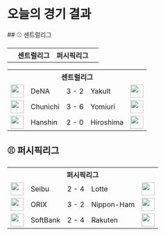 # 오늘의 경기 결과

<table>
  <tr>
    <th></th>
    <th colspan='3'>센트럴리그</th>
    <th colspan='3'>퍼시픽리그</th>
    <th></th>
  </tr>
## ⚾ 센트럴리그

<table>
  <tr>
    <th></th>
    <th colspan='3'>센트럴리그</th>
    <th></th>
  </tr>
  <tr>
    <td><img src='https://npb.jp/bis/images/pet2025_db_1.gif' width='30'></td>
    <td>DeNA</td><td>3 - 2</td><td>Yakult</td>
    <td><img src='https://npb.jp/bis/images/pet2025_s_1.gif' width='30'></td>
  </tr>
  <tr>
    <td><img src='https://npb.jp/bis/images/pet2025_d_1.gif' width='30'></td>
    <td>Chunichi</td><td>3 - 6</td><td>Yomiuri</td>
    <td><img src='https://npb.jp/bis/images/pet2025_g_1.gif' width='30'></td>
  </tr>
  <tr>
    <td><img src='https://npb.jp/bis/images/pet2025_t_1.gif' width='30'></td>
    <td>Hanshin</td><td>2 - 0</td><td>Hiroshima</td>
    <td><img src='https://npb.jp/bis/images/pet2025_c_1.gif' width='30'></td>
  </tr>
</table>

## ⚾ 퍼시픽리그

<table>
  <tr>
    <th></th>
    <th colspan='3'>퍼시픽리그</th>
    <th></th>
  </tr>
  <tr>
    <td><img src='https://npb.jp/bis/images/pet2025_l_1.gif' width='30'></td>
    <td>Seibu</td><td>2 - 4</td><td>Lotte</td>
    <td><img src='https://npb.jp/bis/images/pet2025_m_1.gif' width='30'></td>
  </tr>
  <tr>
    <td><img src='https://npb.jp/bis/images/pet2025_b_1.gif' width='30'></td>
    <td>ORIX</td><td>3 - 2</td><td>Nippon-Ham</td>
    <td><img src='https://npb.jp/bis/images/pet2025_f_1.gif' width='30'></td>
  </tr>
  <tr>
    <td><img src='https://npb.jp/bis/images/pet2025_h_1.gif' width='30'></td>
    <td>SoftBank</td><td>2 - 4</td><td>Rakuten</td>
    <td><img src='https://npb.jp/bis/images/pet2025_e_1.gif' width='30'></td>
  </tr>
</table>

